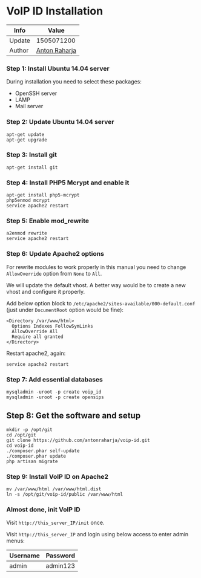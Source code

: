 # VoIP ID Installation

Info   | Value
------ | -----
Update | 1505071200
Author | [Anton Raharja](http://antonraharja.com)

### Step 1: Install Ubuntu 14.04 server

During installation you need to select these packages:

- OpenSSH server
- LAMP
- Mail server

### Step 2: Update Ubuntu 14.04 server

```
apt-get update
apt-get upgrade
```

### Step 3: Install git

```
apt-get install git
```

### Step 4: Install PHP5 Mcrypt and enable it

```
apt-get install php5-mcrypt
php5enmod mcrypt
service apache2 restart
```

### Step 5: Enable mod_rewrite

```
a2enmod rewrite
service apache2 restart
```

### Step 6: Update Apache2 options

For rewrite modules to work properly in this manual you need to change `AllowOverride` option from `None` to `All`.

We will update the default vhost. A better way would be to create a new vhost and configure it properly.

Add below option block to `/etc/apache2/sites-available/000-default.conf` (just under `DocumentRoot` option would be fine):

```
<Directory /var/www/html>
  Options Indexes FollowSymLinks
  AllowOverride All
  Require all granted
</Directory>
```

Restart apache2, again:

```
service apache2 restart
```

### Step 7: Add essential databases

```
mysqladmin -uroot -p create voip_id
mysqladmin -uroot -p create opensips
```

## Step 8: Get the software and setup

```
mkdir -p /opt/git
cd /opt/git
git clone https://github.com/antonraharja/voip-id.git
cd voip-id
./composer.phar self-update
./composer.phar update
php artisan migrate
```

### Step 9: Install VoIP ID on Apache2

```
mv /var/www/html /var/www/html.dist
ln -s /opt/git/voip-id/public /var/www/html
```

### Almost done, init VoIP ID

Visit `http://this_server_IP/init` once.

Visit `http://this_server_IP` and login using below access to enter admin menus:

Username | Password
-------- | --------
admin    | admin123

